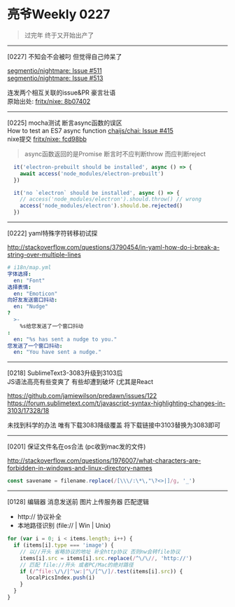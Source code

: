 # 亮爷Weekly 0227

> 过完年 终于又开始出产了

---

[0227] 不知会不会被叼 但觉得自己帅呆了

[segmentio/nightmare: Issue #511](https://github.com/segmentio/nightmare/issues/511)  
[segmentio/nightmare: Issue #513](https://github.com/segmentio/nightmare/issues/513)

连发两个相互关联的issue&PR 豪言壮语  
原始出处: [fritx/nixe: 8b07402](https://github.com/fritx/nixe/commit/8b074022c52c0e74e0dd5748c1c4e73778e6e0a6)

---

[0225] mocha测试 断言async函数的误区  
How to test an ES7 async function [chaijs/chai: Issue #415](https://github.com/chaijs/chai/issues/415)  
nixe提交 [fritx/nixe: fcd98bb](https://github.com/fritx/nixe/commit/fcd98bb8d0859a37454d98dda646f424f3112c82#diff-366a9017f9dba12fc4c2bab2c4a1342eR9)

> async函数返回的是Promise 断言时不应判断throw 而应判断reject

```js
  it('electron-prebuilt should be installed', async () => {
    await access('node_modules/electron-prebuilt')
  })

  it('no `electron` should be installed', async () => {
    // access('node_modules/electron').should.throw() // wrong
    access('node_modules/electron').should.be.rejected()
  })
```

---

[0222] yaml特殊字符转移初试探

http://stackoverflow.com/questions/3790454/in-yaml-how-do-i-break-a-string-over-multiple-lines

```yml
# i18n/map.yml
字体选择: 
  en: "Font"
选择表情: 
  en: "Emoticon"
向好友发送窗口抖动: 
  en: "Nudge"
?
  >-
    %s给您发送了一个窗口抖动
:
  en: "%s has sent a nudge to you."
您发送了一个窗口抖动: 
  en: "You have sent a nudge."
```

---

[0218] SublimeText3-3083升级到3103后  
JS语法高亮有些变爽了 有些却遭到破坏 (尤其是React  

https://github.com/jamiewilson/predawn/issues/122
https://forum.sublimetext.com/t/javascript-syntax-highlighting-changes-in-3103/17328/18

未找到科学的办法 唯有下载3083降级覆盖 将下载链接中3103替换为3083即可

---

[0201] 保证文件名在os合法 (pc收到mac发的文件)

http://stackoverflow.com/questions/1976007/what-characters-are-forbidden-in-windows-and-linux-directory-names

```js
const savename = filename.replace(/[\\\/:\*\,"\?<>|]/g, '_')
```

---

[0128] 编辑器 消息发送前 图片上传服务器 匹配逻辑

- http:// 协议补全
- 本地路径识别 (file:// | Win | Unix)

```js
for (var i = 0; i < items.length; i++) {
  if (items[i].type === 'image') {
    // 以//开头 省略协议的地址 补全http协议 否则nw会转file协议
    items[i].src = items[i].src.replace(/^\/\//, 'http://')
    // 匹配 file://开头 或者PC/Mac的绝对路径
    if (/^file:\/\/|^\w:|^\/[^\/]/.test(items[i].src)) {
      localPicsIndex.push(i)
    }
  }
}
```
